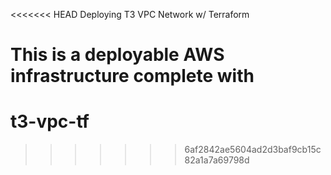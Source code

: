 <<<<<<< HEAD
Deploying T3 VPC Network w/ Terraform

This is a deployable AWS infrastructure complete with
=======
# t3-vpc-tf
>>>>>>> 6af2842ae5604ad2d3baf9cb15c82a1a7a69798d
